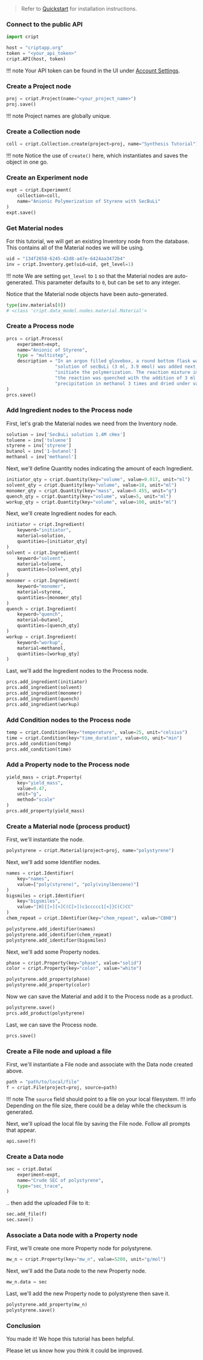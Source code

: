 > Refer to [Quickstart](./quickstart.md) for installation instructions.

### Connect to the public API
``` py
import cript

host = "criptapp.org"
token = "<your_api_token>"  
cript.API(host, token)
```
!!! note
    Your API token can be found in the UI under [Account Settings](https://criptapp.org/settings/).


### Create a Project node
``` py
proj = cript.Project(name="<your_project_name>")
proj.save()
```
!!! note
    Project names are globally unique.


### Create a Collection node
``` py
coll = cript.Collection.create(project=proj, name="Synthesis Tutorial")
```
!!! note
    Notice the use of `create()` here, which instantiates and saves the object in one go.

### Create an Experiment node
``` py
expt = cript.Experiment(
    collection=coll, 
    name="Anionic Polymerization of Styrene with SecBuLi"
)
expt.save()
```

### Get Material nodes
For this tutorial, we will get an existing Inventory node from the database.  
This contains all of the Material nodes we will be using.
``` py
uid = "134f2658-6245-42d8-a47e-6424aa3472b4"
inv = cript.Inventory.get(uid=uid, get_level=1)
```
!!! note
    We are setting `get_level` to `1` so that the Material nodes are auto-generated. This parameter defaults to `0`, but can be set to any integer.

Notice that the Material node objects have been auto-generated.
``` py
type(inv.materials[0])
# <class 'cript.data_model.nodes.material.Material'>
```

### Create a Process node
``` py
prcs = cript.Process(
    experiment=expt, 
    name="Anionic of Styrene",
    type = "multistep",
    description = "In an argon filled glovebox, a round bottom flask was filled with 216 ml of dried toluene. The "
                  "solution of secBuLi (3 ml, 3.9 mmol) was added next, followed by styrene (22.3 g, 176 mmol) to "
                  "initiate the polymerization. The reaction mixture immediately turned orange. After 30 min, "
                  "the reaction was quenched with the addition of 3 ml of methanol. The polymer was isolated by "
                  "precipitation in methanol 3 times and dried under vacuum."
)
prcs.save()
```

### Add Ingredient nodes to the Process node
First, let's grab the Material nodes we need from the Inventory node.
``` py
solution = inv['SecBuLi solution 1.4M cHex']
toluene = inv['toluene']
styrene = inv['styrene']
butanol = inv['1-butanol']
methanol = inv['methanol']
```
Next, we'll define Quantity nodes indicating the amount of each Ingredient.
``` py
initiator_qty = cript.Quantity(key="volume", value=0.017, unit="ml")
solvent_qty = cript.Quantity(key="volume", value=10, unit="ml")
monomer_qty = cript.Quantity(key="mass", value=0.455, unit="g")
quench_qty = cript.Quantity(key="volume", value=5, unit="ml")
workup_qty = cript.Quantity(key="volume", value=100, unit="ml")
```
Next, we'll create Ingredient nodes for each.
``` py
initiator = cript.Ingredient(
    keyword="initiator", 
    material=solution, 
    quantities=[initiator_qty]
)
solvent = cript.Ingredient(
    keyword="solvent", 
    material=toluene, 
    quantities=[solvent_qty]
)
monomer = cript.Ingredient(
    keyword="monomer", 
    material=styrene, 
    quantities=[monomer_qty]
)
quench = cript.Ingredient(
    keyword="quench", 
    material=butanol, 
    quantities=[quench_qty]
)
workup = cript.Ingredient(
    keyword="workup", 
    material=methanol, 
    quantities=[workup_qty]
)
```
Last, we'll add the Ingredient nodes to the Process node.
``` py
prcs.add_ingredient(initiator)
prcs.add_ingredient(solvent)
prcs.add_ingredient(monomer)
prcs.add_ingredient(quench)
prcs.add_ingredient(workup)
```

### Add Condition nodes to the Process node
``` py
temp = cript.Condition(key="temperature", value=25, unit="celsius")
time = cript.Condition(key="time_duration", value=60, unit="min")
prcs.add_condition(temp)
prcs.add_condition(time)
```

### Add a Property node to the Process node
``` py
yield_mass = cript.Property(
    key="yield_mass", 
    value=0.47, 
    unit="g", 
    method="scale"
)
prcs.add_property(yield_mass)
```

### Create a Material node (process product)
First, we'll instantiate the node.
``` py
polystyrene = cript.Material(project=proj, name="polystyrene")
```
Next, we'll add some Identifier nodes.
``` py
names = cript.Identifier(
    key="names", 
    value=["poly(styrene)", "poly(vinylbenzene)"]
)
bigsmiles = cript.Identifier(
    key="bigsmiles", 
    value="[H]{[>][<]C(C[>])c1ccccc1[<]}C(C)CC"
)
chem_repeat = cript.Identifier(key="chem_repeat", value="C8H8")

polystyrene.add_identifier(names)
polystyrene.add_identifier(chem_repeat)
polystyrene.add_identifier(bigsmiles)
```
Next, we'll add some Property nodes.
``` py
phase = cript.Property(key="phase", value="solid")
color = cript.Property(key="color", value="white")

polystyrene.add_property(phase)
polystyrene.add_property(color)
```
Now we can save the Material and add it to the Process node as a product.
``` py
polystyrene.save()
prcs.add_product(polystyrene)
```
Last, we can save the Process node.
``` py
prcs.save()
```

### Create a File node and upload a file
First, we'll instantiate a File node and associate with the Data node created above.
``` py
path = "path/to/local/file"
f = cript.File(project=proj, source=path)
```
!!! note
    The `source` field should point to a file on your local filesystem. 
!!! info
    Depending on the file size, there could be a delay while the checksum is generated.

Next, we'll upload the local file by saving the File node. Follow all prompts that appear.
``` py
api.save(f)
```

### Create a Data node
``` py
sec = cript.Data(
    experiment=expt, 
    name="Crude SEC of polystyrene", 
    type="sec_trace",
)
```
.. then add the uploaded File to it:
```python
sec.add_file(f)
sec.save()
```

### Associate a Data node with a Property node
First, we'll create one more Property node for polystyrene.
``` py
mw_n = cript.Property(key="mw_n", value=5200, unit="g/mol")
```
Next, we'll add the Data node to the new Property node.
``` py
mw_n.data = sec
```
Last, we'll add the new Property node to polystyrene then save it.
``` py
polystyrene.add_property(mw_n)
polystyrene.save()
```

### Conclusion
You made it! We hope this tutorial has been helpful.  

Please let us know how you think it could be improved.
